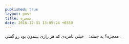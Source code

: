 ```yaml
---
published: true
layout: post
title: معجزه
date: 2016-12-31 13:05:24 +0330
---
```

معجزه؟ یه جمله: __خیلی نامردی که هر رازی بینمون بود رو گفتی __
